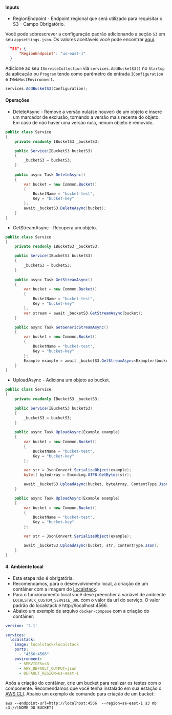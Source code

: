 #### **Inputs**

* RegionEndpoint - Endpoint regional que será utilizado para requisitar o S3 - Campo Obrigatório.

Você pode sobrescrever a configuração padrão adicionando a seção `S3` em seu `appsettings.json`. Os valores aceitáveis você pode encontrar [aqui](https://docs.aws.amazon.com/pt_br/pt_br/AWSEC2/latest/WindowsGuide/using-regions-availability-zones.html#concepts-available-regions).

```json
  "S3": {
      "RegionEndpoint": "us-east-1"
  }
```

Adicione ao seu `IServiceCollection` via `services.AddBucketS3()` no `Startup` da aplicação ou `Program` tendo como parêmetro de entrada `IConfiguration` e `IWebHostEnvironment`. 

```csharp
services.AddBucketS3(Configuration);
```

#### **Operações**

*  DeleteAsync - Remove a versão nula(se houver) de um objeto e insere um marcador de exclusão, tornando a versão mais recente do objeto. Em caso de não haver uma versão nula, nenum objeto é removido.

```csharp
public class Service
{
    private readonly IBucketS3 _bucketS3;

    public Service(IBucketS3 bucketS3)
    {
        _bucketS3 = bucketS3;
    }
    
    public async Task DeleteAsync()
    {
        var bucket = new Common.Bucket()
        {
            BucketName = "bucket-test",
            Key = "bucket-key"
        };
        await _bucketS3.DeleteAsync(bucket);
    }
}
```

* GetStreamAsync - Recupera um objeto.

```csharp
public class Service
{
    private readonly IBucketS3 _bucketS3;

    public Service(IBucketS3 bucketS3)
    {
        _bucketS3 = bucketS3;
    }
    
    public async Task GetStreamAsync()
    {
        var bucket = new Common.Bucket()
        {
            BucketName = "bucket-test",
            Key = "bucket-key"
        };
        var stream = await _bucketS3.GetStreamAsync(bucket);
    }

    public async Task GetGenericStreamAsync()
    {
        var bucket = new Common.Bucket()
        {
            BucketName = "bucket-test",
            Key = "bucket-key"
        };
        Example example = await _bucketS3.GetStreamAsync<Example>(bucket, ContentType.Json);
    }
}
```

* UploadAsync - Adiciona um objeto ao bucket.

```csharp
public class Service
{
    private readonly IBucketS3 _bucketS3;

    public Service(IBucketS3 bucketS3)
    {
        _bucketS3 = bucketS3;
    }
    
    public async Task UploadAsync(Example example)
    {
        var bucket = new Common.Bucket()
        {
            BucketName = "bucket-test",
            Key = "bucket-key"
        };

        var str = JsonConvert.SerializeObject(example);
        byte[] byteArray = Encoding.UTF8.GetBytes(str);

        await _bucketS3.UploadAsync(bucket, byteArray, ContentType.Json);
    }

    public async Task UploadAsync(Example example)
    {
        var bucket = new Common.Bucket()
        {
            BucketName = "bucket-test",
            Key = "bucket-key"
        };

        var str = JsonConvert.SerializeObject(example);

        await _bucketS3.UploadAsync(bucket, str, ContentType.Json);
    }
}
```


#### 4. Ambiente local

* Esta etapa não é obrigatória.
* Recomendamos, para o desenvolvimento local, a criação de um contâiner com a imagem do [Localstack](https://github.com/localstack/localstack). 
* Para o funcionamento local você deve preencher a variável de ambiente `LOCALSTACK_CUSTOM_SERVICE_URL` com o valor da url do serviço. O valor padrão do localstack é http://localhost:4566.
* Abaixo um exemplo de arquivo `docker-compose` com a criação do contâiner: 

```yaml
version: '2.1'

services:
  localstack:
    image: localstack/localstack
    ports:
      - "4566:4566"
    environment:
      - SERVICES=s3
      - AWS_DEFAULT_OUTPUT=json
      - DEFAULT_REGION=us-east-1
```

Após a criação do contâiner, crie um bucket para realizar os testes com o componente. Recomendamos que você tenha instalado em sua estação o [AWS CLI](https://aws.amazon.com/pt/cli/). Abaixo um exemplo de comando para criação de um bucket:

```
aws --endpoint-url=http://localhost:4566  --region=sa-east-1 s3 mb s3://[NOME DO BUCKET]
```

